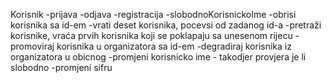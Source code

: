 Korisnik
-prijava
-odjava
-registracija
-slobodnoKorisnickoIme
-obrisi korisnika sa id-em
-vrati deset korisnika, pocevsi od zadanog id-a
-pretraži korisnike, vraća prvih korisnika koji se poklapaju sa unesenom rijecu
-promoviraj korisnika u organizatora sa id-em
-degradiraj korisnika iz organizatora u obicnog
-promjeni korisnicko ime - takodjer provjera je li slobodno
-promjeni sifru 
